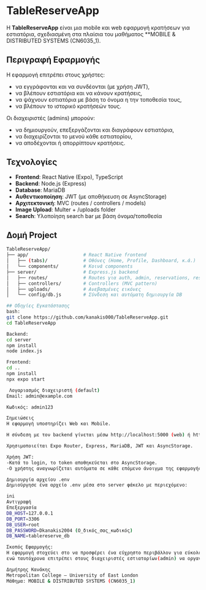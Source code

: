 # TableReserveApp 

Η **TableReserveApp** είναι μια mobile και web εφαρμογή κρατήσεων για εστιατόρια, σχεδιασμένη στα πλαίσια του μαθήματος **MOBILE & DISTRIBUTED SYSTEMS (CN6035_1).

##  Περιγραφή Εφαρμογής

Η εφαρμογή επιτρέπει στους χρήστες:
- να εγγράφονται και να συνδέονται (με χρήση JWT),
- να βλέπουν εστιατόρια και να κάνουν κρατήσεις,
- να ψάχνουν εστιατόρια με βάση το όνομα η την τοποθεσία τους,
- να βλέπουν το ιστορικό κρατήσεών τους.

Οι διαχειριστές (admins) μπορούν:
- να δημιουργούν, επεξεργάζονται και διαγράφουν εστιατόρια,
- να διαχειρίζονται το μενού κάθε εστιατορίου,
- να αποδέχονται ή απορρίπτουν κρατήσεις.

##  Τεχνολογίες

- **Frontend**: React Native (Expo), TypeScript
- **Backend**: Node.js (Express)
- **Database**: MariaDB
- **Αυθεντικοποίηση**: JWT (με αποθήκευση σε AsyncStorage)
- **Αρχιτεκτονική**: MVC (routes / controllers / models)
- **Image Upload**: Multer + /uploads folder
- **Search**: Υλοποίηση search bar με βάση όνομα/τοποθεσία

##  Δομή Project

```bash
TableReserveApp/
├── app/                    # React Native frontend
│   ├── (tabs)/             # Οθόνες (Home, Profile, Dashboard, κ.ά.)
│   └── components/         # Κοινά components
├── server/                 # Express.js backend
│   ├── routes/             # Routes για auth, admin, reservations, restaurants
│   ├── controllers/        # Controllers (MVC pattern)
│   ├── uploads/            # Ανεβασμένες εικόνες
│   └── config/db.js        # Σύνδεση και αυτόματη δημιουργία DB

## Οδηγίες Εγκατάστασης
bash:
git clone https://github.com/kanakis000/TableReserveApp.git
cd TableReserveApp

Backend:
cd server
npm install
node index.js

Frontend:
cd ..
npm install
npx expo start

 Λογαριασμός διαχειριστή (default)
Email: admin@example.com

Κωδικός: admin123

Σημειώσεις
Η εφαρμογή υποστηρίζει Web και Mobile.

Η σύνδεση με τον backend γίνεται μέσω http://localhost:5000 (web) ή http://<τοπική_ip>:5000 (mobile).

Χρησιμοποιείται Expo Router, Express, MariaDB, JWT και AsyncStorage.

Χρήση JWT:
-Κατά το login, το token αποθηκεύεται στο AsyncStorage.
-Ο χρήστης αναγνωρίζεται αυτόματα σε κάθε επόμενο άνοιγμα της εφαρμογής.

Δημιουργία αρχείου .env
Δημιούργησε ένα αρχείο .env μέσα στο server φάκελο με περιεχόμενο:

ini
Αντιγραφή
Επεξεργασία
DB_HOST=127.0.0.1
DB_PORT=3306
DB_USER=root
DB_PASSWORD=Dkanakis2004 (Ο_δικός_σας_κωδικός)
DB_NAME=tablereserve_db

Σκοπός Εφαρμογής:
Η εφαρμογή στοχεύει στο να προσφέρει ένα εύχρηστο περιβάλλον για εύκολες και γρήγορες κρατήσεις τραπεζιών,
ενώ ταυτόχρονα επιτρέπει στους διαχειριστές εστιατορίων(admin) να οργανώνουν τις κρατήσεις και τα μενού τους.

Δημήτρης Κανάκης
Metropolitan College — University of East London
Μάθημα: MOBILE & DISTRIBUTED SYSTEMS (CN6035_1)







